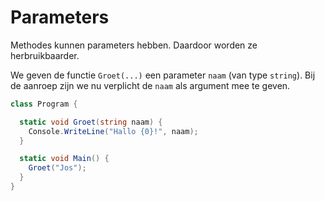 # Parameters

Methodes kunnen parameters hebben.
Daardoor worden ze herbruikbaarder.

We geven de functie `Groet(...)` een parameter `naam` (van type `string`).
Bij de aanroep zijn we nu verplicht de `naam` als argument mee te geven.

```cs
class Program {

  static void Groet(string naam) {
    Console.WriteLine("Hallo {0}!", naam);
  }

  static void Main() {
    Groet("Jos");
  }
}
```

